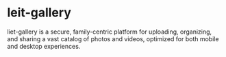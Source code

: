 # leit-gallery
liet-gallery is a secure, family-centric platform for uploading, organizing, and sharing a vast catalog of photos and videos, optimized for both mobile and desktop experiences.

